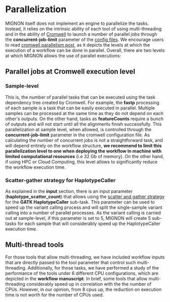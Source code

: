 # Parallelization

MIGNON itself does not implement an engine to parallelize the tasks. Instead, it relies on the intrinsic ability of each tool of using multi-threading and in the ability of [Cromwell](https://github.com/broadinstitute/cromwell) to launch a number of parallel jobs through the **concurrent-job-limit** parameter of the [config files](https://github.com/babelomics/MIGNON/tree/master/configs). We encourage users to read [cromwell parallelism post](Parallelism-Multithreading-Scatter-Gather), as it depicts the levels at which the execution of a workflow can be done in parallel. Overall, there are two levels at which MIGNON allows the use of parallel executions:

## Parallel jobs at Cromwell execution level

### Sample-level

This is, the number of parallel tasks that can be executed using the task dependency tree created by Cromwell. For example, the **fastp** processing of each sample is a task that can be easily executed in parallel. Multiple samples can be processed at the same time as they do not depend on each other's outputs. On the other hand, tasks as **featureCounts** require a bunch of outputs and will not start until all the alignments finish successfully. This parallelization at sample level, when allowed, is controlled through the **concurrent-job-limit** parameter in the cromwell configuration file. As calculating the number of concurrent jobs is not a straightforward task, and will depend entirely on the workflow structure, **we recommend to limit this parallelization level to one when deploying the workflow in machine with limited computational resources** (i.e 32 Gb of memory). On the other hand, if using HPC or Cloud Computing, this level allows to significantly reduce the workflow execution time.

### Scatter-gather strategy for HaplotypeCaller

As explained in the **input** section, there is an input parameter (**haplotype_scatter_count**) that allows using the [scatter and gather strategy](https://gatk.broadinstitute.org/hc/en-us/articles/360035532012-Parallelism-Multithreading-Scatter-Gather) for the **GATK HaplotypeCaller** sub-task. This parameter can be used to speed up the variant calling process and will split the single-sample variant calling into a number of parallel processes. As the variant calling is carried out at sample-level, if this parameter is set to 5, MIGNON will create 5 sub-tasks for each sample that will considerably speed up the HaplotypeCaller execution time.

## Multi-thread tools

For those tools that allow multi-threading, we have included workflow inputs that are directly passed to the tool parameter that control such multi-threading. Additionally, for those tasks, we have performed a study of the performance of the tools under 6 different CPU configurations, which are depicted in the **workflow manuscript**. In brief, some tools that allow multi-threading considerably speed up in correlation with the the number of CPUs. However, in our opinion, from 8 cpus up, the reduction on execution time is not worth for the number of CPUs used.
